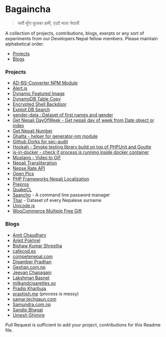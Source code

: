 # Bagaincha

> सयौं थुँगा फूलका हामी, एउटै माला नेपाली

 
 A collection of projects, contributions, blogs, exerpts or any sort of experiments from our Developers Nepal fellow members. Please maintain alphabetical order.
 
- [Projects](#projects)
- [Blogs](#blogs)

### Projects
- [AD-BS-Converter NPM Module](https://github.com/techgaun/ad-bs-converter)
- [Alert.js](https://github.com/ankitpokhrel/alert.js/)
- [Dynamic Featured Image](https://github.com/ankitpokhrel/Dynamic-Featured-Image)
- [DynamoDB Table Copy](https://github.com/techgaun/dynamodb-copy-table)
- [Encrypted Shell Backdoor](https://github.com/techgaun/bash-backdoor)
- [Exploit DB Search](https://github.com/techgaun/exploit-db-search)
- [gender-data : Dataset of first names and gender](https://github.com/studenton/gender-data)
- [Get Nepali DayOfWeek - Get nepali day of week from Date object or index](https://github.com/techgaun/get-nepday-of-week)
- [Get Nepali Number](https://github.com/techgaun/get-nepali-number)
- [Ghatta - helper for generator-nm module](https://github.com/techgaun/ghatta)
- [Github Dorks for sec-audit](https://github.com/techgaun/github-dorks)
- [Hookah - Smoke testing library build on top of PHPUnit and Goutte](https://github.com/younginnovations/hookah)
- [is-in-docker - check if process is running inside docker container](https://github.com/techgaun/is-in-docker)
- [Mustang - Video to GIF](https://github.com/techgaun/mustang)
- [Nepali Transliteration](https://rabishah.github.io/nepali-unicode/)
- [Nepse Rate API](https://github.com/acsudeep/nepserate)
- [Open Pics](https://openpics.xyz)
- [PHP Frameworks Nepali Localization](https://github.com/devbks/phpFramework-nepali-lang)
- [Prepros](https://github.com/Subash/Prepros)
- [QuakeCL](https://github.com/studenton/QuakeCL)
- [Saancho](https://github.com/nepalihackers/saancho) - A command line password manager
- [Thar](https://github.com/studenton/Thar) - Dataset of every Nepalese surname
- [Unicode.js](https://github.com/ankitpokhrel/unicode.js)
- [WooCommerce Multiple Free Gift](https://github.com/ankitpokhrel/WooCommerce-Multiple-Free-Gift)

### Blogs
- [Amit Chaudhary](http://www.studenton.com)
- [Ankit Pokhrel](http://ankitpokhrel.com.np/blog)
- [Bishaw Kumar Shrestha](http://bks.com.np/blog)
- [cafecod.es](http://cafecod.es/)
- [competenepal.com](https://competenepal.com)
- [Digamber Pradhan](http://www.digamberpradhan.com.np/)
- [Geshan.com.np](http://geshan.com.np)
- [Jeevan Chapagain](http://www.jeevanchapagain.com.np/)
- [Lakshman Basnet](http://www.lakshmanbasnet.com.np/)
- [milkandcigarettes.so](http://milkandcigarettes.so/)
- [Pradip Kharbuja](http://www.pradipkharbuja.com.np/)
- [prashish.me](http://prashish.me/) (process is messy) 
- [samar.techgaun.com](http://samar.techgaun.com)
- [Samundra.com.np](http://www.samundra.com.np)
- [Sandip Bhagat](http://sandipbgt.github.io)
- [Umesh Ghimire](http://blog.umeshghimire.com.np/)

Pull Request is sufficient to add your project, contributions for this Readme file.

